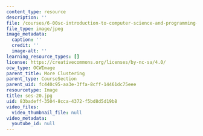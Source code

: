 ```yaml
---
content_type: resource
description: ''
file: /courses/6-00sc-introduction-to-computer-science-and-programming-spring-2011/83badeff35048cca4372f5bd8d5d19b8_ses-20.jpg
file_type: image/jpeg
image_metadata:
  caption: ''
  credit: ''
  image-alt: ''
learning_resource_types: []
license: https://creativecommons.org/licenses/by-nc-sa/4.0/
ocw_type: OCWImage
parent_title: More Clustering
parent_type: CourseSection
parent_uid: fc440c95-aa3e-3ffa-8cff-14461dc75eee
resourcetype: Image
title: ses-20.jpg
uid: 83badeff-3504-8cca-4372-f5bd8d5d19b8
video_files:
  video_thumbnail_file: null
video_metadata:
  youtube_id: null
---
```

